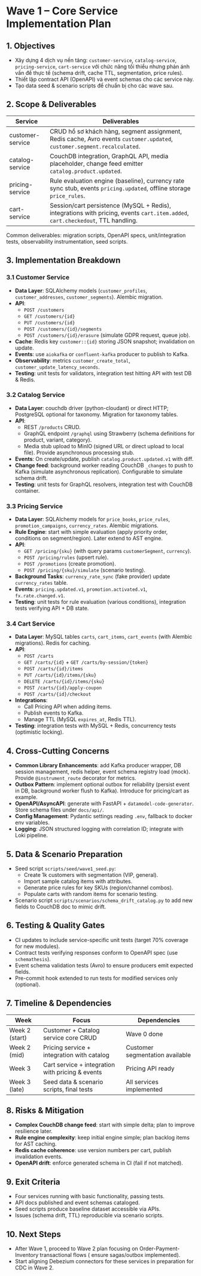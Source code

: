 # Wave 1 – Core Service Implementation Plan

## 1. Objectives
- Xây dựng 4 dịch vụ nền tảng: `customer-service`, `catalog-service`, `pricing-service`, `cart-service` với chức năng tối thiểu nhưng phản ánh vấn đề thực tế (schema drift, cache TTL, segmentation, price rules).
- Thiết lập contract API (OpenAPI) và event schemas cho các service này.
- Tạo data seed & scenario scripts để chuẩn bị cho các wave sau.

## 2. Scope & Deliverables
| Service | Deliverables |
| --- | --- |
| customer-service | CRUD hồ sơ khách hàng, segment assignment, Redis cache, Avro events `customer.updated`, `customer.segment.recalculated`. |
| catalog-service | CouchDB integration, GraphQL API, media placeholder, change feed emitter `catalog.product.updated`. |
| pricing-service | Rule evaluation engine (baseline), currency rate sync stub, events `pricing.updated`, offline storage `price_rules`. |
| cart-service | Session/cart persistence (MySQL + Redis), integrations with pricing, events `cart.item.added`, `cart.checkedout`, TTL handling. |

Common deliverables: migration scripts, OpenAPI specs, unit/integration tests, observability instrumentation, seed scripts.

## 3. Implementation Breakdown
### 3.1 Customer Service
- **Data Layer**: SQLAlchemy models (`customer_profiles`, `customer_addresses`, `customer_segments`). Alembic migration.
- **API**:
  - `POST /customers`
  - `GET /customers/{id}`
  - `PUT /customers/{id}`
  - `POST /customers/{id}/segments`
  - `POST /customers/{id}/erasure` (simulate GDPR request, queue job).
- **Cache**: Redis key `customer::{id}` storing JSON snapshot; invalidation on update.
- **Events**: use `aiokafka` or `confluent-kafka` producer to publish to Kafka.
- **Observability**: metrics `customer_create_total`, `customer_update_latency_seconds`.
- **Testing**: unit tests for validators, integration test hitting API with test DB & Redis.

### 3.2 Catalog Service
- **Data Layer**: couchdb driver (python-cloudant) or direct HTTP; PostgreSQL optional for taxonomy. Migration for taxonomy tables.
- **API**:
  - REST `/products` CRUD.
  - GraphQL endpoint `/graphql` using Strawberry (schema definitions for product, variant, category).
  - Media stub upload to MinIO (signed URL or direct upload to local file). Provide asynchronous processing stub.
- **Events**: On create/update, publish `catalog.product.updated.v1` with diff.
- **Change feed**: background worker reading CouchDB `_changes` to push to Kafka (simulate asynchronous replication). Configurable to simulate schema drift.
- **Testing**: unit tests for GraphQL resolvers, integration test with CouchDB container.

### 3.3 Pricing Service
- **Data Layer**: SQLAlchemy models for `price_books`, `price_rules`, `promotion_campaigns`, `currency_rates`. Alembic migrations.
- **Rule Engine**: start with simple evaluation (apply priority order, conditions on segment/region). Later extend to AST engine.
- **API**:
  - `GET /pricing/{sku}` (with query params `customerSegment`, `currency`).
  - `POST /pricing/rules` (upsert rule).
  - `POST /promotions` (create promotion).
  - `POST /pricing/{sku}/simulate` (scenario testing).
- **Background Tasks**: `currency_rate_sync` (fake provider) update `currency_rates` table.
- **Events**: `pricing.updated.v1`, `promotion.activated.v1`, `fx.rate.changed.v1`.
- **Testing**: unit tests for rule evaluation (various conditions), integration tests verifying API + DB state.

### 3.4 Cart Service
- **Data Layer**: MySQL tables `carts`, `cart_items`, `cart_events` (with Alembic migrations). Redis for caching.
- **API**:
  - `POST /carts`
  - `GET /carts/{id}` + `GET /carts/by-session/{token}`
  - `POST /carts/{id}/items`
  - `PUT /carts/{id}/items/{sku}`
  - `DELETE /carts/{id}/items/{sku}`
  - `POST /carts/{id}/apply-coupon`
  - `POST /carts/{id}/checkout`
- **Integrations**:
  - Call Pricing API when adding items.
  - Publish events to Kafka.
  - Manage TTL (MySQL `expires_at`, Redis TTL).
- **Testing**: integration tests with MySQL + Redis, concurrency tests (optimistic locking).

## 4. Cross-Cutting Concerns
- **Common Library Enhancements**: add Kafka producer wrapper, DB session management, redis helper, event schema registry load (mock). Provide `@instrument_route` decorator for metrics.
- **Outbox Pattern**: implement optional outbox for reliability (persist event in DB, background worker flush to Kafka). Introduce for pricing/cart as example.
- **OpenAPI/AsyncAPI**: generate with FastAPI + `datamodel-code-generator`. Store schema files under `docs/api/`.
- **Config Management**: Pydantic settings reading `.env`, fallback to docker env variables.
- **Logging**: JSON structured logging with correlation ID; integrate with Loki pipeline.

## 5. Data & Scenario Preparation
- Seed script `scripts/seed/wave1_seed.py`:
  - Create 1k customers with segmentation (VIP, general).
  - Import sample catalog items with attributes.
  - Generate price rules for key SKUs (region/channel combos).
  - Populate carts with random items for scenario testing.
- Scenario script `scripts/scenarios/schema_drift_catalog.py` to add new fields to CouchDB doc to mimic drift.

## 6. Testing & Quality Gates
- CI updates to include service-specific unit tests (target 70% coverage for new modules).
- Contract tests verifying responses conform to OpenAPI spec (use `schemathesis`).
- Event schema validation tests (Avro) to ensure producers emit expected fields.
- Pre-commit hook extended to run tests for modified services only (optional).

## 7. Timeline & Dependencies
| Week | Focus | Dependencies |
| --- | --- | --- |
| Week 2 (start) | Customer + Catalog service core CRUD | Wave 0 done |
| Week 2 (mid) | Pricing service + integration with catalog | Customer segmentation available |
| Week 3 | Cart service + integration with pricing & events | Pricing API ready |
| Week 3 (late) | Seed data & scenario scripts, final tests | All services implemented |

## 8. Risks & Mitigation
- **Complex CouchDB change feed**: start with simple delta; plan to improve resilience later.
- **Rule engine complexity**: keep initial engine simple; plan backlog items for AST caching.
- **Redis cache coherence**: use version numbers per cart, publish invalidation events.
- **OpenAPI drift**: enforce generated schema in CI (fail if not matched).

## 9. Exit Criteria
- Four services running with basic functionality, passing tests.
- API docs published and event schemas cataloged.
- Seed scripts produce baseline dataset accessible via APIs.
- Issues (schema drift, TTL) reproducible via scenario scripts.

## 10. Next Steps
- After Wave 1, proceed to Wave 2 plan focusing on Order-Payment-Inventory transactional flows (
  ensure sagas/outbox implemented).
- Start aligning Debezium connectors for these services in preparation for CDC in Wave 2.
